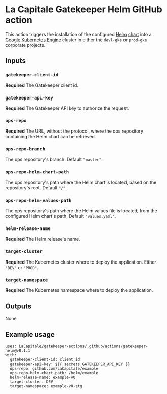 # La Capitale Gatekeeper Helm GitHub action

This action triggers the installation of the configured [Helm](https://helm.sh/) [chart](https://helm.sh/docs/topics/charts/) into a [Google Kubernetes Engine](https://cloud.google.com/kubernetes-engine/) cluster in either the `devl-gke` or `prod-gke` corporate projects.

## Inputs

### `gatekeeper-client-id`

**Required** The Gatekeeper client id.

### `gatekeeper-api-key`

**Required** The Gatekeeper API key to authorize the request.

### `ops-repo`

**Required** The URL, without the protocol, where the ops repository containing the Helm chart can be retrieved.

### `ops-repo-branch`

The ops repository's branch. Default `"master"`.

### `ops-repo-helm-chart-path`

The ops repository's path where the Helm chart is located, based on the repository's root. Default `"/"`.

### `ops-repo-helm-values-path`

The ops repository's path where the Helm values file is located, from the configured Helm chart's path. Default `"values.yaml"`.

### `helm-release-name`

**Required** The Helm release's name.

### `target-cluster`

**Required** The Kubernetes cluster where to deploy the application. Either `"DEV"` or `"PROD"`.

### `target-namespace`

**Required** The Kubernetes namespace where to deploy the application.

## Outputs

None

## Example usage

    uses: LaCapitale/gatekeeper-actions/.github/actions/gatekeeper-helm@v0.1.1
    with:
      gatekeeper-client-id: client_id
      gatekeeper-api-key: ${{ secrets.GATEKEEPER_API_KEY }}
      ops-repo: github.com/LaCapitale/example
      ops-repo-helm-chart-path: /helm/example
      helm-release-name: example-v0
      target-cluster: DEV
      target-namespace: example-v0-stg
